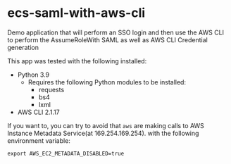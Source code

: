 # ecs-saml-with-aws-cli
Demo application that will perform an SSO login and then use the AWS CLI to perform the AssumeRoleWith SAML as well as AWS CLI Credential generation

This app was tested with the following installed:
- Python 3.9
  - Requires the following Python modules to be installed:
    - requests
    - bs4
    - lxml
- AWS CLI 2.1.17

If you want to, you can try to avoid that `aws` are making calls to AWS Instance Metadata Service(at 169.254.169.254). with the following environment variable: 
```
export AWS_EC2_METADATA_DISABLED=true
```
